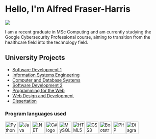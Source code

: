 # Hello, I'm Alfred Fraser-Harris
<a href="https://www.linkedin.com/in/alfred-michinori-fraser-harris-1900a741/"><img src="https://img.shields.io/badge/-LinkedIn-0072b1?&style=for-the-badge&logo=linkedin&logoColor=white" /></a>

I am a recent graduate in MSc Computing and am currently studying the Google Cybersecurity Professional course, aiming to transition from the healthcare field into the technology field.

## University Projects
- <a href="https://github.com/alfredfh/software-development-1">Software Development 1</a>
- <a href="https://github.com/alfredfh/Information-Systems-Engineering">Information Systems Engineering</a>
- <a href="https://github.com/alfredfh/Computer-and-Database-Systems">Computer and Database Systems</a>
- <a href="https://github.com/alfredfh/Software-Development-2">Software Development 2</a>
- <a href="https://github.com/alfredfh/Programming-for-the-Web">Programming for the Web</a>
- <a href="https://github.com/alfredfh/Web-Design-and-Development">Web Design and Development</a>
- <a href="https://github.com/alfredfh/Masters-Dissertation">Dissertation</a>

### Program languages used

<img src="https://img.icons8.com/color/48/000000/python.png" alt="Python logo" style="height: 40px;" /> <img src="https://img.icons8.com/color/48/000000/java-coffee-cup-logo.png" alt="Java logo" style="height: 40px;" /> <img src="https://dotnet.microsoft.com/blob-assets/images/dotnet-icons/square.png" alt=".NET logo" style="height: 40px;" /> <img src="https://i2.wp.com/www.ppsystems.se/wp-content/uploads/2017/03/C-logo.jpg?ssl=1" alt="C# logo" style="height: 40px;" /> <img src="https://img.icons8.com/color/48/000000/mysql-logo.png" alt="MySQL logo" style="height: 40px;" /> <img src="https://img.icons8.com/color/48/000000/html-5.png" alt="HTML5 logo" style="height: 40px;" /> <img src="https://img.icons8.com/color/48/000000/css3.png" alt="CSS3 logo" style="height: 40px;" /> <img src="https://img.icons8.com/ios-filled/50/000000/bootstrap.png" alt="Bootstrap logo" style="height: 40px;" /> <img src="https://img.icons8.com/color/48/000000/php.png" alt="PHP logo" style="height: 40px;" /> <img src="https://img.shields.io/badge/Diagram.net-00B2A9?style=for-the-badge&logo=diagram&logoColor=white" alt="Diagram.net" style="height: 40px;" />













